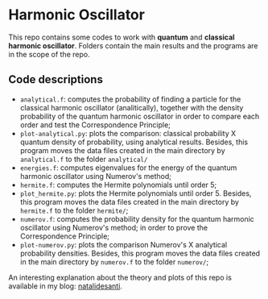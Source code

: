 # Harmonic Oscillator

This repo contains some codes to work with **quantum** and **classical harmonic oscillator**.
Folders contain the main results and the programs are in the scope of the repo.

## Code descriptions

- `analytical.f`: computes the probability of finding a particle for the classical harmonic oscillator (analitically), together with the
density probability of the quantum harmonic oscillator in order to compare each order and test the Correspondence Principle;
- `plot-analytical.py`: plots the comparison: classical probability X quantum density of probability, using analytical results. Besides, this program moves the data files created in the main directory by `analytical.f` to the folder `analytical/` 
- `energies.f`: computes eigenvalues for the energy of the quantum harmonic oscillator using Numerov's method;
- `hermite.f`: computes the Hermite polynomials until order 5;
- `plot_hermite.py`: plots the Hermite polynomials until order 5. Besides, this program moves the data files created in the main directory by `hermite.f` to the folder `hermite/`;
- `numerov.f`: computes the probability density for the quantum harmonic oscillator using Numerov's method;
in order to prove the Correspondence Principle;
- `plot-numerov.py`: plots the comparison Numerov's X analytical probability densities. Besides, this program moves the data files created in the main directory by `numerov.f` to the folder `numerov/`;

An interesting explanation about the theory and plots of this repo is available in my blog: [natalidesanti](https://natalidesanti.github.io/blog-post-3/).